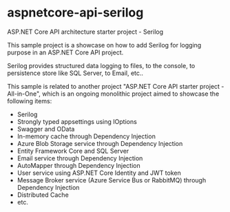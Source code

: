 # aspnetcore-api-serilog
ASP.NET Core API architecture starter project - Serilog

This sample project is a showcase on how to add Serilog for logging purpose in an ASP.NET Core API project.

Serilog provides structured data logging to files, to the console, to persistence store like SQL Server, to Email, etc..

This sample is related to another project "ASP.NET Core API starter project - All-in-One", which is an ongoing monolithic project aimed to showcase the following items:
- Serilog 
- Strongly typed appsettings using IOptions
- Swagger and OData 
- In-memory cache through Dependency Injection
- Azure Blob Storage service through Dependency Injection
- Entity Framework Core and SQL Server
- Email service through Dependency Injection
- AutoMapper through Dependency Injection
- User service using ASP.NET Core Identity and JWT token
- Message Broker service (Azure Service Bus or RabbitMQ) through Dependency Injection
- Distributed Cache
- etc.
